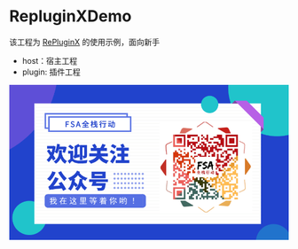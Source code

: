 # RepluginXDemo

该工程为 [RePluginX](https://github.com/GitLqr/RePluginX) 的使用示例，面向新手

- host：宿主工程
- plugin: 插件工程

![](https://github.com/LinXunFeng/LinXunFeng/raw/master/static/img/FSAQR.png)
